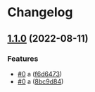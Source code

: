 # Changelog

## [1.1.0](https://github.com/shaunxu/happynrwl/compare/pql-v1.0.0...pql-v1.1.0) (2022-08-11)


### Features

* [#0](https://github.com/shaunxu/happynrwl/issues/0) a ([f6d6473](https://github.com/shaunxu/happynrwl/commit/f6d6473fa5cec55fd47680195f53971003c54621))
* [#0](https://github.com/shaunxu/happynrwl/issues/0) a ([8bc9d84](https://github.com/shaunxu/happynrwl/commit/8bc9d84b632cf630fae1bb28b1d8ec833eabf523))
